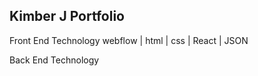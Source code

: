 ## Kimber J Portfolio 

Front End Technology 
webflow | html | css | React | JSON

Back End Technology

